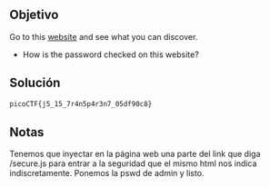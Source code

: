## Objetivo
Go to this [website](http://saturn.picoctf.net:50920/) and see what you can discover.
- How is the password checked on this website?
## Solución
```bash
picoCTF{j5_15_7r4n5p4r3n7_05df90c8}
```
## Notas
Tenemos que inyectar en la página web una parte del link que diga /secure.js para entrar a la seguridad que el mismo html nos indica indiscretamente. Ponemos la pswd de admin y listo.
